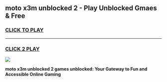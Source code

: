 
## moto x3m unblocked 2 - Play Unblocked Gmaes & Free
<h3>
<a href="https://news.freeplayer.one?title=moto_x3m_unblocked_2&ref=16F">CLICK TO PLAY</a></h3>
<hr>

<h3>
<a href="https://news.freeplayer.one?title=moto_x3m_unblocked_2&ref=16F">CLICK 2 PLAY</a>
  
</h3>

<a href="https://news.freeplayer.one?title=moto_x3m_unblocked_2&ref=16F/"><img src="https://clearcache.store/games.png"></a>


**moto x3m unblocked 2 games unblocked: Your Gateway to Fun and Accessible Online Gaming**
